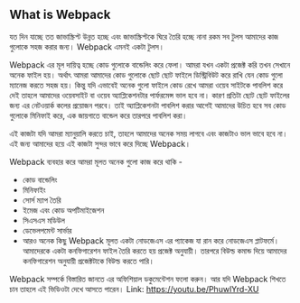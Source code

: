 ## What is Webpack

যত দিন যাচ্ছে তত জাভাস্ক্রিপ্ট উন্নত হচ্ছে এবং জাভাস্ক্রিপ্টকে ঘিরে তৈরি হচ্ছে নানা রকম সব টুলস আমাদের কাজ গুলোকে সহজ করার জন্য। Webpack এমনই একটা টুলস।

Webpack এর মূল দায়িত্ব হচ্ছে কোড গুলোকে বান্ডেলিং করে ফেলা। আমরা যখন একটা প্রজেক্ট করি তখন সেখানে অনেক ফাইল হয়। অর্থাৎ আমরা আমাদের কোড গুলোকে ছোট ছোট ফাইলে ডিস্ট্রিবিউট করে রাখি যেন কোড গুলো ম্যানেজ করতে সহজ হয়। কিন্তু যদি এভাবেই অনেক গুলো ফাইলে কোড রেখে আমরা ওয়েব সাইটকে পাবলিশ করে দেই তাহলে আমাদের ওয়েবসাইট বা ওয়েব অ্যাপ্লিকেশনটার পার্ফরমেন্স ভাল হবে না। কারণ প্রতিটা ছোট ছোট ফাইলের জন্য এর নেটওয়ার্ক কলের প্রয়োজন পরবে। তাই অ্যাপ্লিকেশনটা পাবলিশ করার আগেই আমাদের উচিত হবে সব কোড গুলোকে মিনিফাই করে, এক জায়গাতে বান্ডেল করে তারপরে পাবলিশ করা।

এই কাজটা যদি আমরা ম্যানুয়ালি করতে চাই, তাহলে আমাদের অনেক সময় লাগবে এবং কাজটাও ভাল ভাবে হবে না। এই জন্য আমাদের হয়ে এই কাজটা সুন্দর ভাবে করে দিচ্ছে Webpack।

Webpack ব্যবহার করে আমরা মূলত অনেক গুলো কাজ করে থাকি -

- কোড বান্ডেলিং
- মিনিফাইং
- সোর্স ম্যাপ তৈরি
- ইমেজ এবং কোড অপটিমাইজেশন
- সিএসএস মডিউল
- ডেভেলপমেন্ট সার্ভার
- আরও অনেক কিছু
Webpack মূলত একটা নোডজেএস এর প্যাকেজ যা রান করে নোডজেএস প্লাটফর্মে। আমাদেরকে একটা কনফিগারেশন ফাইল তৈরি করতে হয় প্রজেক্ট অনুযায়ী। তারপরে বিউল্ড কমান্ড দিয়ে আমাদের কনফিগারেশন অনুযায়ী প্রজেক্টটাকে বিউল্ড করতে পারি।

Webpack সম্পর্কে বিস্তারিত জানতে এর অফিশিয়াল ডকুমেন্টেশন ফলো করুন। আর যদি Webpack শিখতে চান তাহলে এই ভিডিওটা দেখে আসতে পারেন। Link: https://youtu.be/PhuwlYrd-XU
